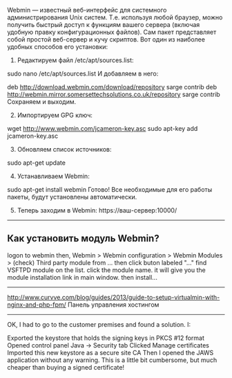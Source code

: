 Webmin — известный веб-интерфейс для системного администрирования Unix систем. Т.е. используя любой браузер, можно получить быстрый доступ к функциям вашего сервера (включая удобную правку конфигурационных файлов). Сам пакет представляет собой простой веб-сервер и кучу скриптов. Вот один из наиболее удобных способов его установки:


1. Редактируем файл /etc/apt/sources.list:

sudo nano /etc/apt/sources.list
И добавляем в него:

deb http://download.webmin.com/download/repository sarge contrib
deb http://webmin.mirror.somersettechsolutions.co.uk/repository sarge contrib
Сохраняем и выходим.

 

2. Импортируем GPG ключ:

wget http://www.webmin.com/jcameron-key.asc
sudo apt-key add jcameron-key.asc
 

3. Обновляем список источников:

sudo apt-get update
 

4. Устанавливаем Webmin:

sudo apt-get install webmin
Готово! Все необходимые для его работы пакеты, будут установлены автоматически.

 

5. Теперь заходим в Webmin: https://ваш-сервер:10000/

------------------------------

## Как установить модуль Webmin?

logon to webmin then, Webmin > Webmin configuration > Webmin Modules > (check) Third party module from ... then click buton labeled "..." find VSFTPD module on the list. click the module name. it will give you the module installation link in main window. then install...

------------------------------

http://www.curvve.com/blog/guides/2013/guide-to-setup-virtualmin-with-nginx-and-php-fpm/
Панель управления хостингом

------------------------------

OK, I had to go to the customer premises and found a solution. I:

Exported the keystore that holds the signing keys in PKCS #12 format
Opened control panel Java -> Security tab
Clicked Manage certificates
Imported this new keystore as a secure site CA
Then I opened the JAWS application without any warning. This is a little bit cumbersome, but much cheaper than buying a signed certificate!



